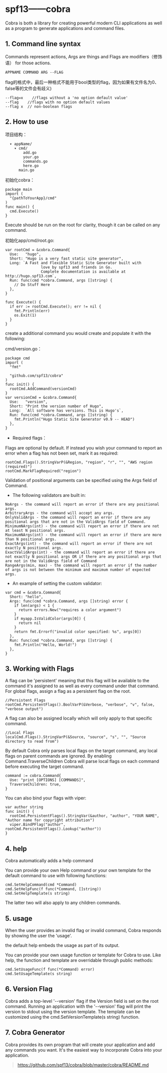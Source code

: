 ﻿
# spf13——cobra #

Cobra is both a library for creating powerful modern CLI applications as well as a program to generate applications and command files.


## 1. Command line syntax ##

Commands represent actions, Args are things and Flags are modifiers（修饰语） for those actions.

```
APPNAME COMMAND ARG --FLAG
```

flag的格式中，最后一种格式不能用于bool类型的flag，因为如果有文件名为0、false等的文件会有歧义)

```
--flag=x    //flags without a 'no option default value'
--flag    //flags with no option default values
--flag x  // non-boolean flags
```

## 2. How to use ##

项目结构：

```
  ▾ appName/
    ▾ cmd/
        add.go
        your.go
        commands.go
        here.go
      main.go
```

初始化cobra：

```
package main
import (
  "{pathToYourApp}/cmd"
)
func main() {
  cmd.Execute()
}
```

Execute should be run on the root for clarity, though it can be called on any command.

初始化app/cmd/root.go:

```
var rootCmd = &cobra.Command{
  Use:   "hugo",
  Short: "Hugo is a very fast static site generator",
  Long: `A Fast and Flexible Static Site Generator built with
                love by spf13 and friends in Go.
                Complete documentation is available at http://hugo.spf13.com`,
  Run: func(cmd *cobra.Command, args []string) {
    // Do Stuff Here
  },
}

func Execute() {
  if err := rootCmd.Execute(); err != nil {
    fmt.Println(err)
    os.Exit(1)
  }
}
```

create a additional command you would create  and populate it with the following:

cmd/version.go：

```
package cmd
import (
  "fmt"

  "github.com/spf13/cobra"
)
func init() {
  rootCmd.AddCommand(versionCmd)
}
var versionCmd = &cobra.Command{
  Use:   "version",
  Short: "Print the version number of Hugo",
  Long:  `All software has versions. This is Hugo's`,
  Run: func(cmd *cobra.Command, args []string) {
    fmt.Println("Hugo Static Site Generator v0.9 -- HEAD")
  },
}
```

* Required flags：

Flags are optional by default. If instead you wish your command to report an error when a flag has not been set, mark it as required:

```
rootCmd.Flags().StringVarP(&Region, "region", "r", "", "AWS region (required)")
rootCmd.MarkFlagRequired("region")
```

Validation of positional arguments can be specified using the Args field of Command.

* The following validators are built in:

```
NoArgs - the command will report an error if there are any positional args.
ArbitraryArgs - the command will accept any args.
OnlyValidArgs - the command will report an error if there are any positional args that are not in the ValidArgs field of Command.
MinimumNArgs(int) - the command will report an error if there are not at least N positional args.
MaximumNArgs(int) - the command will report an error if there are more than N positional args.
ExactArgs(int) - the command will report an error if there are not exactly N positional args.
ExactValidArgs(int) - the command will report an error if there are not exactly N positional args OR if there are any positional args that are not in the ValidArgs field of Command
RangeArgs(min, max) - the command will report an error if the number of args is not between the minimum and maximum number of expected args.
```

* An example of setting the custom validator:

```
var cmd = &cobra.Command{
  Short: "hello",
  Args: func(cmd *cobra.Command, args []string) error {
    if len(args) < 1 {
      return errors.New("requires a color argument")
    }
    if myapp.IsValidColor(args[0]) {
      return nil
    }
    return fmt.Errorf("invalid color specified: %s", args[0])
  },
  Run: func(cmd *cobra.Command, args []string) {
    fmt.Println("Hello, World!")
  },
}
```

## 3. Working with Flags ##

A flag can be 'persistent' meaning that this flag will be available to the command it's assigned to as well as every command under that command. For global flags, assign a flag as a persistent flag on the root.

```
//Persistent Flags
rootCmd.PersistentFlags().BoolVarP(&Verbose, "verbose", "v", false, "verbose output")
```

A flag can also be assigned locally which will only apply to that specific command.

```
//Local Flags
localCmd.Flags().StringVarP(&Source, "source", "s", "", "Source directory to read from")
```

By default Cobra only parses local flags on the target command, any local flags on parent commands are ignored. By enabling Command.TraverseChildren Cobra will parse local flags on each command before executing the target command.

```
command := cobra.Command{
  Use: "print [OPTIONS] [COMMANDS]",
  TraverseChildren: true,
}
```

You can also bind your flags with viper:

```
var author string
func init() {
  rootCmd.PersistentFlags().StringVar(&author, "author", "YOUR NAME", "Author name for copyright attribution")
  viper.BindPFlag("author", rootCmd.PersistentFlags().Lookup("author"))
}
```

## 4. help ##

Cobra automatically adds a help command 

You can provide your own Help command or your own template for the default command to use with following functions:

```
cmd.SetHelpCommand(cmd *Command)
cmd.SetHelpFunc(f func(*Command, []string))
cmd.SetHelpTemplate(s string)
```

The latter two will also apply to any children commands.

## 5. usage ##

When the user provides an invalid flag or invalid command, Cobra responds by showing the user the 'usage'.

the default help embeds the usage as part of its output.

You can provide your own usage function or template for Cobra to use. Like help, the function and template are overridable through public methods:

```
cmd.SetUsageFunc(f func(*Command) error)
cmd.SetUsageTemplate(s string)
```

## 6. Version Flag ##

Cobra adds a top-level '--version' flag if the Version field is set on the root command. Running an application with the '--version' flag will print the version to stdout using the version template. The template can be customized using the cmd.SetVersionTemplate(s string) function.

## 7. Cobra Generator ##

Cobra provides its own program that will create your application and add any commands you want. It's the easiest way to incorporate Cobra into your application.

> https://github.com/spf13/cobra/blob/master/cobra/README.md